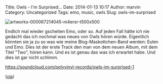 Title: Owls - I'm Surprised...
Date: 2014-01-13 10:17
Author: marvin
Category: Uncategorized
Tags: emo, music, owls
Slug: owls-im-surprised

![artworks-000067214045-m4ersr-t500x500]({filename}/images/artworks-000067214045-m4ersr-t500x500.jpg)

Endlich mal wieder gscheiten Emo, oder so. Auf jeden Fall hätte ich nie
gedacht das ich nochmal was neues von Owls hören würde. Eigentlich
könnten sie ja zu so was wie meine Blog-Maskottchen-Band werden: Eulen
und Emo. Dies ist der erste Track den man von dem neuen Album, mit dem
Titel "Two", hören kann. Und es ist genau das was ich erwartet habe. Und
dies ist gar nicht schlimm.

https://soundcloud.com/polyvinyl-records/owls-im-surprised-1  

([via](http://www.brooklynvegan.com/archives/2014/01/owls_announce_l.html?utm_source=feedburner&utm_medium=feed&utm_campaign=Feed%3A+BrooklynVeganFeed+%28brooklynvegan%29))

